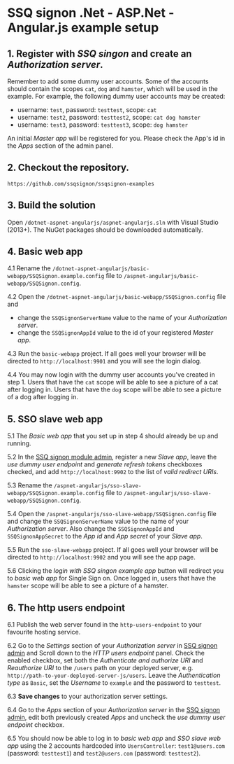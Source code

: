 # SSQ signon .Net - ASP.Net - Angular.js example setup

## 1. Register with *SSQ singon* and create an *Authorization server*.

Remember to add some dummy user accounts. Some of the accounts should contain the scopes
`cat`, `dog` and `hamster`, which will be used in the example.
For example, the following dummy user accounts may be created:

- username: `test`, password: `testtest`, scope: `cat`
- username: `test2`, password: `testtest2`, scope: `cat dog hamster`
- username: `test3`, password: `testtest3`, scope: `dog hamster`

An initial *Master app* will be registered for you. Please check the App's id in the *Apps* section of the admin panel.

## 2. Checkout the repository.

`https://github.com/ssqsignon/ssqsignon-examples`

## 3. Build the solution
Open `/dotnet-aspnet-angularjs/aspnet-angularjs.sln` with Visual Studio (2013+). The NuGet packages should be downloaded automatically.

## 4. Basic web app

4.1 Rename the `/dotnet-aspnet-angularjs/basic-webapp/SSQSignon.example.config` file to `/aspnet-angularjs/basic-webapp/SSQSignon.config`.

4.2 Open the `/dotnet-aspnet-angularjs/basic-webapp/SSQSignon.config` file and 

- change the `SSQSignonServerName` value to the name of your *Authorization server*.
- change the `SSQSignonAppId` value to the id of your registered *Master app*.

4.3 Run the `basic-webapp` project. If all goes well your browser will be directed to `http://localhost:9901`
and you will see the login dialog.

4.4 You may now login with the dummy user accounts you've created in step 1.
    Users that have the `cat` scope will be able to see a picture of a cat after logging in.
    Users that have the `dog` scope will be able to see a picture of a dog after logging in.
    
## 5. SSO slave web app

5.1 The *Basic web app* that you set up in step 4 should already be up and running. 

5.2 In the [SSQ signon module admin](https://ssqsignon.com/moduleadmin), register a new *Slave app*,
leave the *use dummy user endpoint* and *generate refresh tokens* checkboxes checked,
and add `http://localhost:9902` to the list of *valid redirect URIs*. 

5.3 Rename the `/aspnet-angularjs/sso-slave-webapp/SSQSignon.example.config` file to
`/aspnet-angularjs/sso-slave-webapp/SSQSignon.config`.

5.4 Open the `/aspnet-angularjs/sso-slave-webapp/SSQSignon.config` file and change the
`SSQSignonServerName` value to the name of your *Authorization server*.
Also change the `SSQSignonAppId` and `SSQSignonAppSecret` to the *App id* and *App secret* of your *Slave app*.

5.5 Run the `sso-slave-webapp` project. If all goes well your browser will be directed to
`http://localhost:9902` and you will see the app page.

5.6 Clicking the *login with SSQ singon example app* button will redirect you to *basic web app*
for Single Sign on. Once logged in, users that have the `hamster` scope will be able to see a picture of a hamster.
  
## 6. The http users endpoint

6.1 Publish the web server found in the `http-users-endpoint` to your favourite hosting service.

6.2 Go to the *Settings* section of your *Authorization server* in [SSQ signon admin](https://ssqsignon.com/moduleadmin) and
Scroll down to the *HTTP users endpoint* panel. Check the enabled checkbox, set both the *Authenticate and authorize URI* and
*Reauthorize URI* to the `/users` path on your deployed server, e.g. `http://path-to-your-deployed-server-js/users`. Leave the
*Authentication type* as `Basic`, set the *Username* to `example` and the password to `testtest`.

6.3 **Save changes** to your authorization server settings.

6.4 Go to the *Apps* section of your *Authorization server* in the [SSQ signon admin](https://ssqsignon.com/moduleadmin),
edit both previously created *Apps* and uncheck the *use dummy user endpoint* checkbox.

6.5 You should now be able to log in to *basic web app* and *SSO slave web app*  using the 2 accounts hardcoded into `UsersController`:
`test1@users.com` (password: `testtest1`) and `test2@users.com` (password: `testtest2`).

